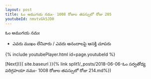 ```yaml
---
layout: post
title: ఓం అముగయ నమః- 1008 రోజుల తపస్సులో రోజు 205
youtubeId: nmvtvGk5JD0
---
```

 
 
 ఓం అముగయ నమః  
 
 -  ఎవరు ముఖం లేనివారు / ఎవరు ఆనందాలపై ఆసక్తి చూపరు 
 
  
 
  
 
 
 
 
 
 


{% include youtubePlayer.html id=page.youtubeId %}
 
[Next]({{ site.baseurl }}{% link  split1/_posts/2018-06-06-ఓం సర్వతోద్య పరిగ్రహయా నమః- 1008 రోజుల తపస్సులో రోజు 214.md%})
 
